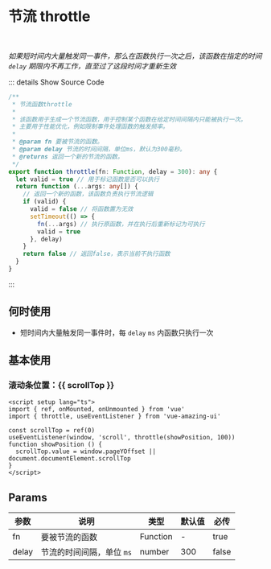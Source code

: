 # 节流 throttle<BackTop />

<br/>

*如果短时间内大量触发同一事件，那么在函数执行一次之后，该函数在指定的时间 `delay` 期限内不再工作，直至过了这段时间才重新生效*

::: details Show Source Code

```ts
/**
 * 节流函数throttle
 *
 * 该函数用于生成一个节流函数，用于控制某个函数在给定时间间隔内只能被执行一次。
 * 主要用于性能优化，例如限制事件处理函数的触发频率。
 *
 * @param fn 要被节流的函数。
 * @param delay 节流的时间间隔，单位ms，默认为300毫秒。
 * @returns 返回一个新的节流的函数。
 */
export function throttle(fn: Function, delay = 300): any {
  let valid = true // 用于标记函数是否可以执行
  return function (...args: any[]) {
    // 返回一个新的函数，该函数负责执行节流逻辑
    if (valid) {
      valid = false // 将函数置为无效
      setTimeout(() => {
        fn(...args) // 执行原函数，并在执行后重新标记为可执行
        valid = true
      }, delay)
    }
    return false // 返回false，表示当前不执行函数
  }
}
```

:::

## 何时使用

- 短时间内大量触发同一事件时，每 `delay` `ms` 内函数只执行一次

<script setup lang="ts">
import { ref, onMounted, onUnmounted } from 'vue'
import { throttle, useEventListener } from 'vue-amazing-ui'

const scrollTop = ref(0)
useEventListener(window, 'scroll', throttle(showPosition, 100))
function showPosition () {
  scrollTop.value = window.pageYOffset || document.documentElement.scrollTop
}
</script>

## 基本使用

<h3>滚动条位置：{{ scrollTop }}</h3>

```vue
<script setup lang="ts">
import { ref, onMounted, onUnmounted } from 'vue'
import { throttle, useEventListener } from 'vue-amazing-ui'

const scrollTop = ref(0)
useEventListener(window, 'scroll', throttle(showPosition, 100))
function showPosition () {
  scrollTop.value = window.pageYOffset || document.documentElement.scrollTop
}
</script>
```

## Params

参数 | 说明 | 类型 | 默认值 | 必传
-- | -- | -- | -- | --
fn | 要被节流的函数 | Function | - | true
delay | 节流的时间间隔，单位 `ms` | number | 300 | false
